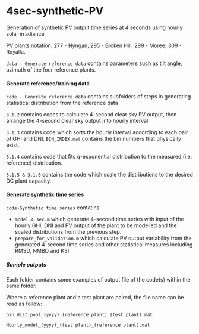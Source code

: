 # 4sec-synthetic-PV
Generation of synthetic PV output time series at 4 seconds using hourly solar irradiance

PV plants notation: 277 - Nyngan, 295 - Broken Hill, 299 - Moree, 309 - Royalla.

`data - Generate reference data` contains parameters such as tilt angle, azimuth of the four reference plants.

#### Generate reference/training data
`code - Generate reference data` contains subfolders of steps in generating statistical distribution from the reference data

`3.1.2` contains codes to calculate 4-second clear sky PV output,
then arrange the 4-second clear sky output into hourly interval.

`3.1.3` contains code which sorts the hourly interval according to each pair of GHI and DNI. `BIN_INDEX.mat` contains the bin numbers that physically exist.

`3.1.4` contains code that fits q-exponential distribution to the measured (i.e. reference) distribution.

`3.1.5 & 3.1.6` contains the code which scale the distributions to the desired DC plant capacity.

#### Generate synthetic time series
`code-Synthetic time series` contatins 
* `model_4_sec.m` which generate 4-second time series with input of the hourly GHI, DNI and PV output of the plant to be modelled and the scaled distributions from the previous step.
* `prepare_for_validation.m` which calculate PV output variability from the generated 4-second time series and other statistical measures including RMSD, NMBD and KSI.

##### Sample outputs
Each folder contains some examples of output file of the code(s) within the same folder.

Where a reference plant and a test plant are paired, the file name can be read as follow:

`bin_dist_pool_(yyyy)_(reference plant)_(test plant).mat`

`Hourly_model_(yyyy)_(test plant)_(reference plant).mat`
